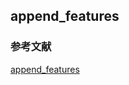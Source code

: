 ## append_features

### 参考文献
[append_features](http://ref.xaio.jp/ruby/classes/module/append_features)
